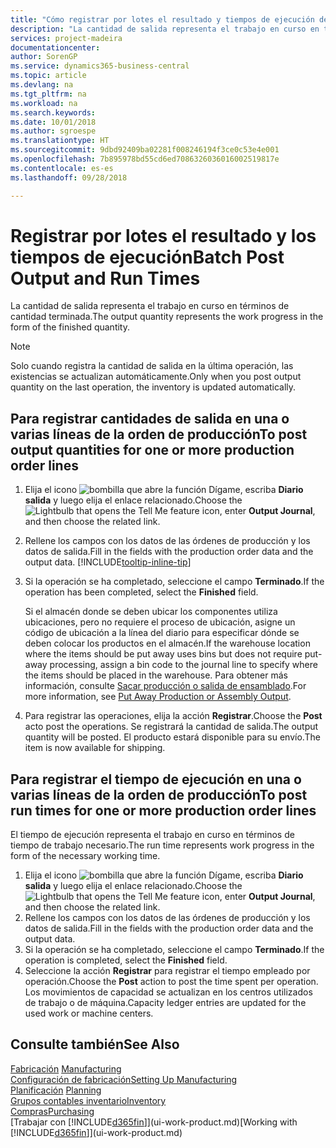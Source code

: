 ```yaml
---
title: "Cómo registrar por lotes el resultado y tiempos de ejecución de producción | Documentos de Microsoft"
description: "La cantidad de salida representa el trabajo en curso en términos de cantidad terminada."
services: project-madeira
documentationcenter: 
author: SorenGP
ms.service: dynamics365-business-central
ms.topic: article
ms.devlang: na
ms.tgt_pltfrm: na
ms.workload: na
ms.search.keywords: 
ms.date: 10/01/2018
ms.author: sgroespe
ms.translationtype: HT
ms.sourcegitcommit: 9dbd92409ba02281f008246194f3ce0c53e4e001
ms.openlocfilehash: 7b895978bd55cd6ed7086326036016002519817e
ms.contentlocale: es-es
ms.lasthandoff: 09/28/2018

---
```

# <a name="batch-post-output-and-run-times"></a><span data-ttu-id="15c67-103">Registrar por lotes el resultado y los tiempos de ejecución</span><span class="sxs-lookup"><span data-stu-id="15c67-103">Batch Post Output and Run Times</span></span>
<span data-ttu-id="15c67-104">La cantidad de salida representa el trabajo en curso en términos de cantidad terminada.</span><span class="sxs-lookup"><span data-stu-id="15c67-104">The output quantity represents the work progress in the form of the finished quantity.</span></span>  

> [!NOTE]
> <span data-ttu-id="15c67-105">Solo cuando registra la cantidad de salida en la última operación, las existencias se actualizan automáticamente.</span><span class="sxs-lookup"><span data-stu-id="15c67-105">Only when you post output quantity on the last operation, the inventory is updated automatically.</span></span>  

## <a name="to-post-output-quantities-for-one-or-more-production-order-lines"></a><span data-ttu-id="15c67-106">Para registrar cantidades de salida en una o varias líneas de la orden de producción</span><span class="sxs-lookup"><span data-stu-id="15c67-106">To post output quantities for one or more production order lines</span></span>
1. <span data-ttu-id="15c67-107">Elija el icono ![bombilla que abre la función Dígame](media/ui-search/search_small.png "Dígame que desea hacer"), escriba **Diario salida** y luego elija el enlace relacionado.</span><span class="sxs-lookup"><span data-stu-id="15c67-107">Choose the ![Lightbulb that opens the Tell Me feature](media/ui-search/search_small.png "Tell me what you want to do") icon, enter **Output Journal**, and then choose the related link.</span></span>  
2. <span data-ttu-id="15c67-108">Rellene los campos con los datos de las órdenes de producción y los datos de salida.</span><span class="sxs-lookup"><span data-stu-id="15c67-108">Fill in the fields with the production order data and the output data.</span></span> [!INCLUDE[tooltip-inline-tip](includes/tooltip-inline-tip_md.md)]
3. <span data-ttu-id="15c67-109">Si la operación se ha completado, seleccione el campo **Terminado**.</span><span class="sxs-lookup"><span data-stu-id="15c67-109">If the operation has been completed, select the **Finished** field.</span></span>  

    <span data-ttu-id="15c67-110">Si el almacén donde se deben ubicar los componentes utiliza ubicaciones, pero no requiere el proceso de ubicación,  asigne un código de ubicación a la línea del diario para especificar dónde se deben colocar los productos en el almacén.</span><span class="sxs-lookup"><span data-stu-id="15c67-110">If the warehouse location where the items should be put away uses bins but does not require put-away processing,  assign a bin code to the journal line to specify where the items should be placed in the warehouse.</span></span> <span data-ttu-id="15c67-111">Para obtener más información, consulte [Sacar producción o salida de ensamblado](warehouse-how-to-put-away-production-output.md).</span><span class="sxs-lookup"><span data-stu-id="15c67-111">For more information, see [Put Away Production or Assembly Output](warehouse-how-to-put-away-production-output.md).</span></span>  

4. <span data-ttu-id="15c67-112">Para registrar las operaciones, elija la acción **Registrar**.</span><span class="sxs-lookup"><span data-stu-id="15c67-112">Choose the **Post** acto post the operations.</span></span> <span data-ttu-id="15c67-113">Se registrará la cantidad de salida.</span><span class="sxs-lookup"><span data-stu-id="15c67-113">The output quantity will be posted.</span></span> <span data-ttu-id="15c67-114">El producto estará disponible para su envío.</span><span class="sxs-lookup"><span data-stu-id="15c67-114">The item is now available for shipping.</span></span>  

## <a name="to-post-run-times-for-one-or-more-production-order-lines"></a><span data-ttu-id="15c67-115">Para registrar el tiempo de ejecución en una o varias líneas de la orden de producción</span><span class="sxs-lookup"><span data-stu-id="15c67-115">To post run times for one or more production order lines</span></span>
<span data-ttu-id="15c67-116">El tiempo de ejecución representa el trabajo en curso en términos de tiempo de trabajo necesario.</span><span class="sxs-lookup"><span data-stu-id="15c67-116">The run time represents work progress in the form of the necessary working time.</span></span>    

1.  <span data-ttu-id="15c67-117">Elija el icono ![bombilla que abre la función Dígame](media/ui-search/search_small.png "Dígame que desea hacer"), escriba **Diario salida** y luego elija el enlace relacionado.</span><span class="sxs-lookup"><span data-stu-id="15c67-117">Choose the ![Lightbulb that opens the Tell Me feature](media/ui-search/search_small.png "Tell me what you want to do") icon, enter **Output Journal**, and then choose the related link.</span></span>  
2. <span data-ttu-id="15c67-118">Rellene los campos con los datos de las órdenes de producción y los datos de salida.</span><span class="sxs-lookup"><span data-stu-id="15c67-118">Fill in the fields with the production order data and the output data.</span></span>  
3.  <span data-ttu-id="15c67-119">Si la operación se ha completado, seleccione el campo **Terminado**.</span><span class="sxs-lookup"><span data-stu-id="15c67-119">If the operation is completed, select the **Finished** field.</span></span>  
4. <span data-ttu-id="15c67-120">Seleccione la acción **Registrar** para registrar el tiempo empleado por operación.</span><span class="sxs-lookup"><span data-stu-id="15c67-120">Choose the **Post** action to post the time spent per operation.</span></span> <span data-ttu-id="15c67-121">Los movimientos de capacidad se actualizan en los centros utilizados de trabajo o de máquina.</span><span class="sxs-lookup"><span data-stu-id="15c67-121">Capacity ledger entries are updated for the used work or machine centers.</span></span>

## <a name="see-also"></a><span data-ttu-id="15c67-122">Consulte también</span><span class="sxs-lookup"><span data-stu-id="15c67-122">See Also</span></span>  
<span data-ttu-id="15c67-123">[Fabricación](production-manage-manufacturing.md)  </span><span class="sxs-lookup"><span data-stu-id="15c67-123">[Manufacturing](production-manage-manufacturing.md)  </span></span>  
[<span data-ttu-id="15c67-124">Configuración de fabricación</span><span class="sxs-lookup"><span data-stu-id="15c67-124">Setting Up Manufacturing</span></span>](production-configure-production-processes.md)  
<span data-ttu-id="15c67-125">[Planificación](production-planning.md)    </span><span class="sxs-lookup"><span data-stu-id="15c67-125">[Planning](production-planning.md)    </span></span>  
[<span data-ttu-id="15c67-126">Grupos contables inventario</span><span class="sxs-lookup"><span data-stu-id="15c67-126">Inventory</span></span>](inventory-manage-inventory.md)  
[<span data-ttu-id="15c67-127">Compras</span><span class="sxs-lookup"><span data-stu-id="15c67-127">Purchasing</span></span>](purchasing-manage-purchasing.md)  
<span data-ttu-id="15c67-128">[Trabajar con [!INCLUDE[d365fin](includes/d365fin_md.md)]](ui-work-product.md)</span><span class="sxs-lookup"><span data-stu-id="15c67-128">[Working with [!INCLUDE[d365fin](includes/d365fin_md.md)]](ui-work-product.md)</span></span>

